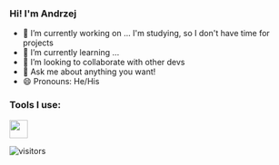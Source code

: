 ### Hi! I'm Andrzej 
- 🔭 I’m currently working on ... I'm studying, so I don't have time for projects
- 🌱 I’m currently learning ...
- 👯 I’m looking to collaborate with other devs
- 💬 Ask me about anything you want!
- 😄 Pronouns: He/His

### Tools I use:
<img height="32" width="32" src="https://cdn.jsdelivr.net/npm/simple-icons@v4/icons/visualstudiocode.svg">


<!-- # StackOverflow Activity -->
<!-- STACKOVERFLOW:START -->
<!-- STACKOVERFLOW:END -->

<!-- ![11jolek11's github stats](https://github-readme-stats.vercel.app/api?username=11jolek11&show_icons=true&theme=nord) -->

![visitors](https://visitor-badge.glitch.me/badge?page_id=11jolek11.11jolek11&left_color=green&right_color=red)
